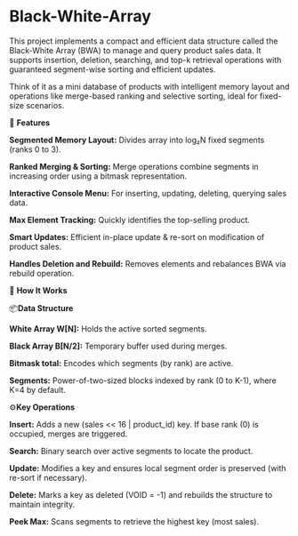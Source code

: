 # Black-White-Array
This project implements a compact and efficient data structure called the Black-White Array (BWA) to manage and query product sales data. It supports insertion, deletion, searching, and top-k retrieval operations with guaranteed segment-wise sorting and efficient updates.

Think of it as a mini database of products with intelligent memory layout and operations like merge-based ranking and selective sorting, ideal for fixed-size scenarios.

📌 **Features**

**Segmented Memory Layout:** Divides array into log₂N fixed segments (ranks 0 to 3).

**Ranked Merging & Sorting:** Merge operations combine segments in increasing order using a bitmask representation.

**Interactive Console Menu:** For inserting, updating, deleting, querying sales data.

**Max Element Tracking:** Quickly identifies the top-selling product.

**Smart Updates:** Efficient in-place update & re-sort on modification of product sales.

**Handles Deletion and Rebuild:** Removes elements and rebalances BWA via rebuild operation.

🔧 **How It Works**

📦**Data Structure**

**White Array W[N]:** Holds the active sorted segments.

**Black Array B[N/2]:** Temporary buffer used during merges.

**Bitmask total:** Encodes which segments (by rank) are active.

**Segments:** Power-of-two-sized blocks indexed by rank (0 to K-1), where K=4 by default.

⚙️**Key Operations**

**Insert:** Adds a new (sales << 16 | product_id) key. If base rank (0) is occupied, merges are triggered.

**Search:** Binary search over active segments to locate the product.

**Update:** Modifies a key and ensures local segment order is preserved (with re-sort if necessary).

**Delete:** Marks a key as deleted (VOID = -1) and rebuilds the structure to maintain integrity.

**Peek Max:** Scans segments to retrieve the highest key (most sales).


